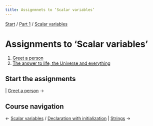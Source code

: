 ```yaml
---
title: Assignmnets to ‘Scalar variables’
---
```


[Start](../..) / [Part 1](../../part1) / [Scalar variables](..)

# Assignments to ‘Scalar variables’

1. [Greet a person](greet-a-person)
1. [The answer to life, the Universe and everything](answer)

## Start the assignments

| [Greet a person](greet-a-person) →

## Course navigation

← [Scalar variables](..) / [Declaration with initialization](../declaration-with-initialization) | [Strings](../../strings) →
